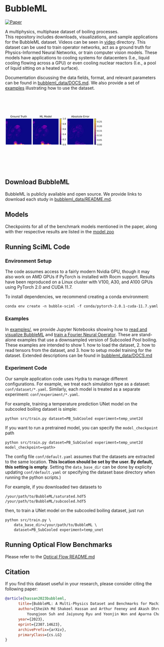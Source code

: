 # BubbleML

[![Paper](https://img.shields.io/badge/arXiv-2209.15616-blue)](https://arxiv.org/abs/2307.14623)

A multiphysics, multiphase dataset of boiling processes.  
This repository includes downloads, visualizations, and sample applications for the BubbleML dataset. Videos can be seen in [video](video/) directory. This dataset can be used to train operator networks, act as a ground truth for Physics-Informed Neural Networks, or train computer vision models.
These models have applications to cooling systems for datacenters (I.e., liquid cooling flowing across a GPU) or even cooling nuclear reactors (I.e., a pool of liquid sitting on a heated surface).

Documentation discussing the data fields, format, and relevant parameters can be found in [bubbleml_data/DOCS.md](bubbleml_data/DOCS.md). We also provide a set of [examples](examples/) illustrating how to use the dataset.

![SubCooled Temperature](video/subcooled.gif)


## Download BubbleML

BubbleML is publicly available and open source. We provide links to download each study in [bubbleml_data/README.md](bubbleml_data/README.md).

## Models

Checkpoints for all of the benchmark models mentioned in the paper, along with ther respective results are listed in the [model zoo](model-zoo/README.md)

## Running SciML Code

### Environment Setup
The code assumes access to a fairly modern Nvidia GPU, though
it may also work on AMD GPUs if PyTorch is installed with Rocm support.
Results have been reproduced on a Linux cluster with V100, A30, and A100 GPUs using PyTorch 2.0 and CUDA 11.7.

To install dependencies, we recommend creating a conda environment:

```console
conda env create -n bubble-sciml -f conda/pytorch-2.0.1-cuda-11.7.yaml
```

### Examples

In [examples/](examples/), we provide Jupyter Notebooks showing how to [read and visualize BubbleML](examples/data_loading.ipynb)
and [train a Fourier Neural Operator](examples/pytorch_training.ipynb). These are stand-alone examples that use a downsampled version of
Subcooled Pool boiling. These examples are intended to show 1. how to load the dataset, 2. how to read tensors from
the dataset, and 3. how to setup model training for the dataset. Extended descriptions can be found in [bubbleml_data/DOCS.md](bubbleml_data/DOCS.md)

### Experiment Code

Our sample application code uses Hydra to manage different configurations.
For example, we treat each simulation type as a dataset: `conf/dataset/*.yaml`.
Similarly, each model is treated as a separate experiment: `conf/experiment/*.yaml`.

For example, training a temperature prediction UNet model on the subcooled boiling dataset is simple:

```console
python src/train.py dataset=PB_SubCooled experiment=temp_unet2d
```

If you want to run a pretrained model, you can specify the `model_checkpoint` path

```console
python src/train.py dataset=PB_SubCooled experiment=temp_unet2d model_checkpoint=<path>
```

The config file `conf/default.yaml` assumes that the datasets are extracted to the same location.
**This location should be set by the user. By default, this setting is empty**.
Setting the `data_base_dir`  can be done by explicity updating `conf/default.yaml` or
specifying the dataset base directory when running the python scripts.) 

For example, if you downloaded two datasets to 

```console
/your/path/to/BubbleML/saturated.hdf5
/your/path/to/BubbleML/subcooled.hdf5
```

then, to train a UNet model on the subcooled boiling dataset, just run

```console
python src/train.py \
	data_base_dir=/your/path/to/BubbleML \
	dataset=PB_SubCooled experiment=temp_unet
```
## Running Optical Flow Benchmarks

Please refer to the [Optical Flow README.md](optical_flow/README.md)

## Citation

If you find this dataset useful in your research, please consider citing the following paper:

```bibtex
@article{hassan2023bubbleml,
      title={BubbleML: A Multi-Physics Dataset and Benchmarks for Machine Learning}, 
      author={Sheikh Md Shakeel Hassan and Arthur Feeney and Akash Dhruv and Jihoon Kim and 
	      Youngjoon Suh and Jaiyoung Ryu and Yoonjin Won and Aparna Chandramowlishwaran},
      year={2023},
      eprint={2307.14623},
      archivePrefix={arXiv},
      primaryClass={cs.LG}
}
```
